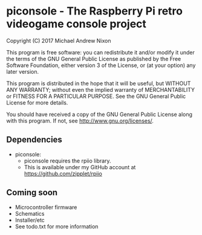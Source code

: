 # piconsole - The Raspberry Pi retro videogame console project

  Copyright (C) 2017  Michael Andrew Nixon

  This program is free software: you can redistribute it and/or modify
  it under the terms of the GNU General Public License as published by
  the Free Software Foundation, either version 3 of the License, or
  (at your option) any later version.

  This program is distributed in the hope that it will be useful,
  but WITHOUT ANY WARRANTY; without even the implied warranty of
  MERCHANTABILITY or FITNESS FOR A PARTICULAR PURPOSE.  See the
  GNU General Public License for more details.

  You should have received a copy of the GNU General Public License
  along with this program.  If not, see <http://www.gnu.org/licenses/>.


## Dependencies

* piconsole:
  * piconsole requires the rpiio library.
  * This is available under my GitHub account at https://github.com/zipplet/rpiio


## Coming soon

* Microcontroller firmware
* Schematics
* Installer/etc
* See todo.txt for more information
